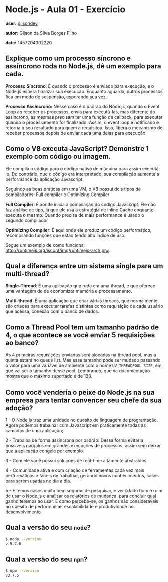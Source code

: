 # Node.js - Aula 01 - Exercício

**user:** [gilsondev](https://github.com/gilsondev)

**autor:** Gilson da Silva Borges Filho

**date:** 1457204302220

## Explique como um processo síncrono e assíncrono roda no Node.js, dê um exemplo para cada.

**Processo Síncrono**: É quando o processo é enviado para execução, e o Node.js espera
finalizar sua execução. Enquanto aguarda, outros processos fica em modo de suspensão,
esperando sua vez.

**Processo Assíncrono:** Nesse caso é o padrão do Node.js, quando o Event Loop ao receber
os processos, envia para executá-las, mas diferente do assincrono, as mesmas precisam
ter uma função de callback, para executar quando o processamento for finalizado. Assim,
o event loop é notificado e retorna o seu resultado para quem a requisitou. Isso, libera
o mecanismo de receber processos depois de enviar cada uma delas para execução.


## Como o V8 executa JavaScript? Demonstre 1 exemplo com código ou imagem.

Ele compila o código para o código nativo de máquina para assim executá-lo. Do contrário,
que o código era interpretado, sua compilação aumenta a performance da aplicação Javascript.

Seguindo as boas praticas em uma VM, o V8 possui dois tipos de compiladores: Full compiler e Optimizing Compiler

**Full Compiler**: É aonde inicia a compilação do código Javascript. Ele não faz
análise de tipo, já que ele usa a estratégia de Inline Cache enquanto executa o
mesmo. Quando precisa de mais performance é usado o segundo compilador

**Optimizing Compiler**: É aqui onde ele produz um código performático, recompilando
funções que estão tendo alto índice de uso.

Segue um exemplo de como funciona: http://runtimejs.org/jsconf/img/runtimejs-arch.png


## Qual a diferença entre um sistema single para um multi-thread?

**Single-Thread**: É uma aplicação que roda em uma thread, e que oferece uma
vantagem de de economizar memória e processamento.

**Multi-thread**: É uma aplicação que criar várias threads, que normalmente são
criadas para executar tarefas distintas como requisição de cada usuário que
acessa, conexão com o banco de dados.

## Como a Thread Pool tem um tamanho padrão de 4, o que acontece se você enviar 5 requisições ao banco?

As 4 primeiras requisições enviadas será alocadas na thread pool, mas a quinta estará
no queue list. Mas esse tamanho pode ser mudado passando o valor para uma variável de
ambiente com o nome `UV_THREADPOOL_SIZE`, em que vai ser o tamanho desse pool. Lembrando,
que na documentação mostra que o máximo suportado é de 128.

## Como você venderia o peixe do **Node.js** na sua empresa para tentar convencer seu chefe da sua adoção?

1 - O Node.js traz uma unidade no quesito de linguagem de programação. Agora podemos trabalhar com 
Javascript em praticamente todas as camadas de uma aplicação;

2 - Trabalha de forma assíncrona por padrão: Dessa forma evitaria possíveis gargalos em grandes
execuções de processos, assim sem deixar que a aplicação congele por exemplo.

3 - Com ele você possui soluções de real-time altamente abstraídos.

4 - Comunidade ativa e com criação de ferramentas cada vez mais performáticas e fáceis de trabalhar,
gerando novos conhecimentos, cases para serem usadas no dia a dia.

5 - E temos cases muito bem seguros de pesquisar, e ver o lado bom e ruim de usar o Node.js e analisar
os relatórios de mudança, para concluir qual ganho teremos ao usar. E como percebe-se, os ganhos são
consideráveis no quesito de performance, escalabilidade e produtividade no desenvolvimento.

## Qual a versão do seu `node`?

```bash
$ node --version
v.5.7.0
```

## Qual a versão do seu `npm`?

```bash
$ npm --version
v3.7.5
```
